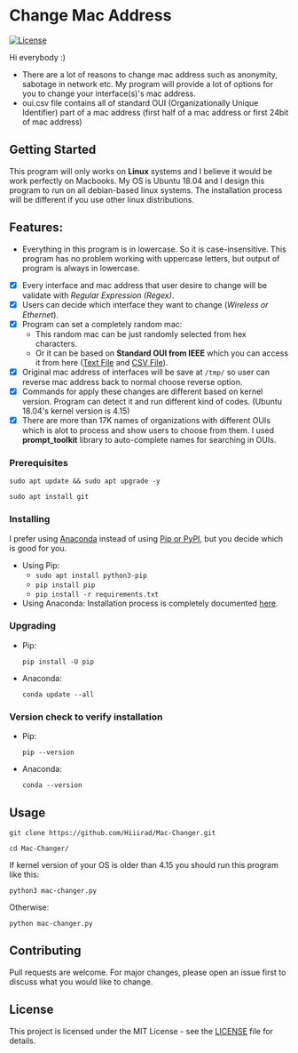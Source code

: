 # Change Mac Address
[![License](http://img.shields.io/:license-mit-blue.svg)](LICENSE)

Hi everybody :)

* There are a lot of reasons to change mac address such as anonymity, sabotage in network etc.
My program will provide a lot of options for you to change your interface(s)'s mac address.
* oui.csv file contains all of standard OUI (Organizationally Unique Identifier) part of a mac address (first half of a mac address or first 24bit of mac address)

## Getting Started
This program will only works on **Linux** systems and I believe it would be work perfectly on Macbooks. My OS is Ubuntu 18.04 and I design this program to run on all debian-based linux systems. The installation process will be different if you use other linux distributions.

## Features:
* Everything in this program is in lowercase. So it is case-insensitive. This program has no problem working with uppercase letters, but output of program is always in lowercase.
- [x] Every interface and mac address that user desire to change will be validate with *Regular Expression (Regex)*.
- [x] Users can decide which interface they want to change (*Wireless or Ethernet*).
- [x] Program can set a completely random mac:
    - This random mac can be just randomly selected from hex characters.
    - Or it can be based on **Standard OUI from IEEE** which you can access it from here ([Text File](http://standards-oui.ieee.org/oui/oui.txt) and [CSV File](http://standards-oui.ieee.org/oui/oui.csv)).
- [x] Original mac address of interfaces will be save at ```/tmp/``` so user can reverse mac address back to normal choose reverse option.
- [x] Commands for apply these changes are different based on kernel version. Program can detect it and run different kind of codes. (Ubuntu 18.04's kernel version is 4.15)
- [x] There are more than 17K names of organizations with different OUIs which is alot to process and show users to choose from them. I used **prompt_toolkit** library to auto-complete names for searching in OUIs. 

### Prerequisites
```
sudo apt update && sudo apt upgrade -y
```
```
sudo apt install git
```
### Installing
I prefer using [Anaconda](https://www.anaconda.com/) instead of using [Pip or PyPI](https://pypi.org/), but you decide which is good for you.
 - Using Pip:
    - ```sudo apt install python3-pip```
    - ```pip install pip```
    - ```pip install -r requirements.txt```
 - Using Anaconda: Installation process is completely documented [here](https://docs.anaconda.com/anaconda/install/linux/).

### Upgrading
* Pip:
    ```
    pip install -U pip
    ```
* Anaconda:
    ```
    conda update --all
    ```

### Version check to verify installation
* Pip:
    ```
    pip --version
    ```
* Anaconda:
    ```
    conda --version
    ```

## Usage
```
git clone https://github.com/Hiiirad/Mac-Changer.git
```
```
cd Mac-Changer/
```
If kernel version of your OS is older than 4.15 you should run this program like this:
```
python3 mac-changer.py
```
Otherwise:
```
python mac-changer.py
```
## Contributing
Pull requests are welcome. For major changes, please open an issue first to discuss what you would like to change.

## License
This project is licensed under the MIT License - see the [LICENSE](./LICENSE) file for details.
